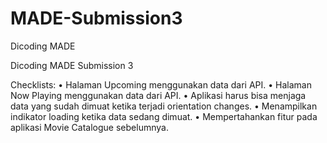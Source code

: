 # MADE-Submission3
Dicoding MADE

Dicoding MADE Submission 3

Checklists:
•	Halaman Upcoming menggunakan data dari API.
•	Halaman Now Playing menggunakan data dari API.
•	Aplikasi harus bisa menjaga data yang sudah dimuat ketika terjadi orientation changes. 
•	Menampilkan indikator loading ketika data sedang dimuat.
•	Mempertahankan fitur pada aplikasi Movie Catalogue sebelumnya.
